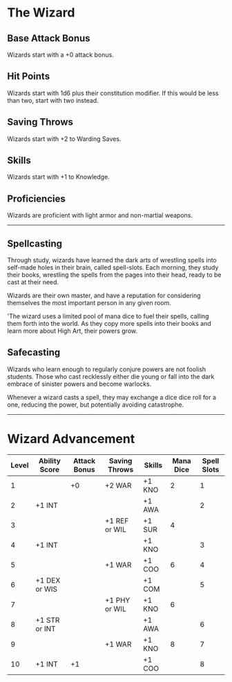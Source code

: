 # The Wizard
## Base Attack Bonus
Wizards start with a +0 attack bonus.
## Hit Points
Wizards start with 1d6 plus their constitution modifier. If this would be less than two, start with two instead.
## Saving Throws
Wizards start with +2 to Warding Saves.
## Skills
Wizards start with +1 to Knowledge.
## Proficiencies
Wizards are proficient with light armor and non-martial weapons.
____________
## Spellcasting
Through study, wizards have learned the dark arts of wrestling spells into self-made holes in their brain, called spell-slots. Each morning, they study their books, wrestling the spells from the pages into their head, ready to be cast at their need.

Wizards are their own master, and have a reputation for considering themselves the most important person in any given room.

'The wizard uses a limited pool of mana dice to fuel their spells, calling them forth into the world. As they copy more spells into their books and learn more about High Art, their powers grow.
## Safecasting
Wizards who learn enough to regularly conjure powers are not foolish students. Those who cast recklessly either die young or fall into the dark embrace of sinister powers and become warlocks.

Whenever a wizard casts a spell, they may exchange a dice dice roll for a one, reducing the power, but potentially avoiding catastrophe.
___________
# Wizard Advancement
| Level | Ability Score | Attack Bonus | Saving Throws | Skills | Mana Dice | Spell Slots |
| ----- | ------------- | ------------ | ------------- | ------ | --------- | ----------- |
| 1     |               | +0           | +2 WAR        | +1 KNO | 2         | 1           |
| 2     | +1 INT        |              |               | +1 AWA |           | 2           |
| 3     |               |              | +1 REF or WIL | +1 SUR | 4         |             |
| 4     | +1 INT        |              |               | +1 KNO |           | 3           |
| 5     |               |              | +1 WAR        | +1 COO | 6         | 4           |
| 6     | +1 DEX or WIS |              |               | +1 COM |           | 5           |
| 7     |               |              | +1 PHY or WIL | +1 KNO | 6         |             |
| 8     | +1 STR or INT |              |               | +1 AWA |           | 6           |
| 9     |               |              | +1 WAR        | +1 KNO | 8         | 7           |
| 10    | +1 INT        | +1           |               | +1 COO |           | 8           |
